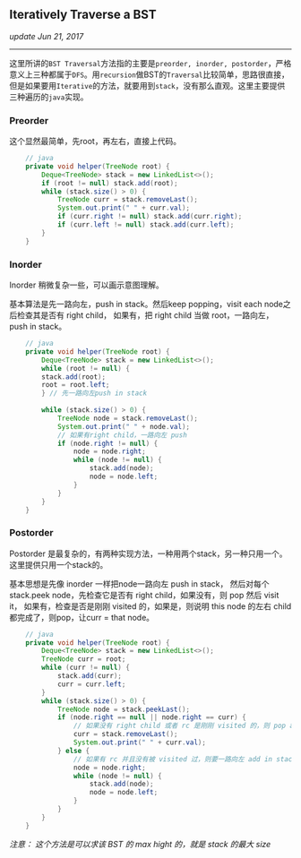 ## Iteratively Traverse a BST
_update Jun 21, 2017_

---
这里所讲的`BST Traversal`方法指的主要是`preorder, inorder, postorder`，严格意义上三种都属于`DFS`。用`recursion`做BST的`Traversal`比较简单，思路很直接，但是如果要用`Iterative`的方法，就要用到`stack`，没有那么直观。这里主要提供三种遍历的`java`实现。

### Preorder
这个显然最简单，先root，再左右，直接上代码。

```java
    // java
    private void helper(TreeNode root) {
        Deque<TreeNode> stack = new LinkedList<>();
        if (root != null) stack.add(root);
        while (stack.size() > 0) {
            TreeNode curr = stack.removeLast();
            System.out.print(" " + curr.val);
            if (curr.right != null) stack.add(curr.right);
            if (curr.left != null) stack.add(curr.left);
        }
    }
```

### Inorder
Inorder 稍微复杂一些，可以画示意图理解。

基本算法是先一路向左，push in stack。然后keep popping，visit each node之后检查其是否有 right child， 如果有，把 right child 当做 root，一路向左，push in stack。
    
```java
    // java
    private void helper(TreeNode root) {
        Deque<TreeNode> stack = new LinkedList<>();
        while (root != null) {
        stack.add(root);
        root = root.left;
        } // 先一路向左push in stack
        
        while (stack.size() > 0) {
            TreeNode node = stack.removeLast();
            System.out.print(" " + node.val);
            // 如果有right child，一路向左 push
            if (node.right != null) {
                node = node.right;
                while (node != null) {
                    stack.add(node);
                    node = node.left;
                }
            }
        }
    }
```

### Postorder
Postorder 是最复杂的，有两种实现方法，一种用两个stack，另一种只用一个。这里提供只用一个stack的。

基本思想是先像 inorder 一样把node一路向左 push in stack， 然后对每个stack.peek node，先检查它是否有 right child，如果没有，则 pop 然后 visit it， 如果有，检查是否是刚刚 visited 的，如果是，则说明 this node 的左右 child 都完成了，则pop，让curr = that node。
    
```java
    // java
    private void helper(TreeNode root) {
        Deque<TreeNode> stack = new LinkedList<>();
        TreeNode curr = root;
        while (curr != null) {
            stack.add(curr);
            curr = curr.left;
        }
        while (stack.size() > 0) {
            TreeNode node = stack.peekLast();
            if (node.right == null || node.right == curr) {
                // 如果没有 right child 或者 rc 是刚刚 visited 的，则 pop and visit
                curr = stack.removeLast();
                System.out.print(" " + curr.val);
            } else {
                // 如果有 rc 并且没有被 visited 过，则要一路向左 add in stack
                node = node.right;
                while (node != null) {
                    stack.add(node);
                    node = node.left;
                }
            }
        }
    }
```
*注意： 这个方法是可以求该 BST 的 max hight 的，就是 stack 的最大 size*

